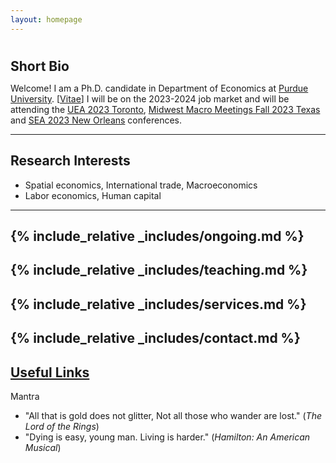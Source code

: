 ```yaml
---
layout: homepage
---
```

<h1 id="about-me"></h1>

<h2 style="margin: 0px 0px 10px;">Short Bio</h2>

Welcome! I am a Ph.D. candidate in Department of Economics at [Purdue University](https://www.purdue.edu). [[Vitae](./cv.html)]
I will be on the 2023-2024 job market and will be attending the [UEA 2023 Toronto](https://urbaneconomics.org/meetings/uea2023/), [Midwest Macro Meetings Fall 2023 Texas](https://www.depts.ttu.edu/economics/midwest-macro/) and [SEA 2023 New Orleans](https://www.southerneconomic.org/event/7662b305-ad92-474d-8f2c-bce1240b9858/websitePage:d1dfc9a8-17ee-4306-9edc-e4e7a21fd1c9) conferences.

---
## Research Interests
- Spatial economics, International trade, Macroeconomics
- Labor economics, Human capital

<!--
<strong style="color:#e74d3c; font-weight:600"> </strong>
-->
<!--
---
## Working Papers
- **Skill Multidimensionality, Worker Migration, and Development Accounting of U.S. States**
- **Care for the China Syndrome: Trade Shock, Sick Workers, and Access to Healthcare**
  <br>
  with [Chong Xiang](https://sites.google.com/view/chongxiang/home){:target="_blank" rel="noopener"} and [Soojin Kim](https://sites.google.com/site/soojinkim06/){:target="_blank" rel="noopener"}
- **Building Housing: The Allocative Efficiency of Creating New Cities Versus Expanding Existing Cities** 
  <br>
  with [Seungyub Han](https://hansy1124.github.io/){:target="_blank" rel="noopener"} [[Latest Draft](https://www.anderson.ucla.edu/sites/default/files/document/2023-07/2023-13WP.pdf){:target="_blank" rel="noopener"}] (UCLA Ziman Center WP No. 2023-13)
- **School Closure and Educational Inequality: Parental Investment in the Pandemic** 
  <br>
  with [Hyunjae Kang](https://www.hyunjaekang.com/home){:target="_blank" rel="noopener"} and Tae Young Kang 
  [[Latest Draft](https://sunhamkim.github.io/files/pdf/KangKangKim.pdf){:target="_blank" rel="noopener"}]
  <br>
  Media Coverage (Korean): [[The Kyunghyang Shinmun](https://www.khan.co.kr/national/national-general/article/202211301346001){:target="_blank" rel="noopener"}]
 -->

 ---
{% include_relative _includes/ongoing.md %}
 ---
{% include_relative _includes/teaching.md %}
 ---
{% include_relative _includes/services.md %}
 ---
{% include_relative _includes/contact.md %}
 ---
[Useful Links](./useful-links.html)
 ---
Mantra
- "All that is gold does not glitter, Not all those who wander are lost." (_The Lord of the Rings_)
- "Dying is easy, young man. Living is harder." (_Hamilton: An American Musical_)
